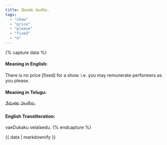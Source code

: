 ```yaml
---
title: వేడుకకు వెలలేదు.
tags:
  - "show"
  - "price"
  - "please"
  - "fixed"
  - "e"
---
```


{% capture data %}
#### Meaning in English:
There is no price [fixed] for a show.
i.e. you may remunerate performers as you please.

#### Meaning in Telugu:
వేడుకకు వెలలేదు.

#### English Transliteration:
vaeDukaku velalaedu.
{% endcapture %}

<div class="notice">{{ data | markdownify }}</div>


